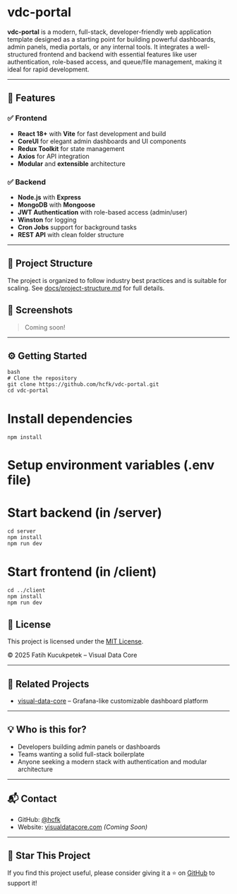 # vdc-portal

**vdc-portal** is a modern, full-stack, developer-friendly web application template designed as a starting point for building powerful dashboards, admin panels, media portals, or any internal tools. It integrates a well-structured frontend and backend with essential features like user authentication, role-based access, and queue/file management, making it ideal for rapid development.

---

## 🚀 Features

### ✅ Frontend

- **React 18+** with **Vite** for fast development and build
- **CoreUI** for elegant admin dashboards and UI components
- **Redux Toolkit** for state management
- **Axios** for API integration
- **Modular** and **extensible** architecture

### ✅ Backend

- **Node.js** with **Express**
- **MongoDB** with **Mongoose**
- **JWT Authentication** with role-based access (admin/user)
- **Winston** for logging
- **Cron Jobs** support for background tasks
- **REST API** with clean folder structure

---

## 📁 Project Structure

The project is organized to follow industry best practices and is suitable for scaling. See [docs/project-structure.md](docs/project-structure.md) for full details.

## 📸 Screenshots

> Coming soon!

---

## ⚙️ Getting Started

```
bash
# Clone the repository
git clone https://github.com/hcfk/vdc-portal.git
cd vdc-portal
```
# Install dependencies
```
npm install
```
# Setup environment variables (.env file)

# Start backend (in /server)
```
cd server
npm install
npm run dev
```
# Start frontend (in /client)
```
cd ../client
npm install
npm run dev
```

## 📄 License

This project is licensed under the [MIT License](LICENSE).

© 2025 Fatih Kucukpetek – Visual Data Core

---

## 🔗 Related Projects

- [visual-data-core](https://github.com/hcfk/visual-data-core) – Grafana-like customizable dashboard platform

---

## 💡 Who is this for?

- Developers building admin panels or dashboards
- Teams wanting a solid full-stack boilerplate
- Anyone seeking a modern stack with authentication and modular architecture

---

## 📬 Contact

- GitHub: [@hcfk](https://github.com/hcfk)
- Website: [visualdatacore.com](https://visualdatacore.com) _(Coming Soon)_

---

## 🌟 Star This Project

If you find this project useful, please consider giving it a ⭐ on [GitHub](https://github.com/hcfk/vdc-portal) to support it!

